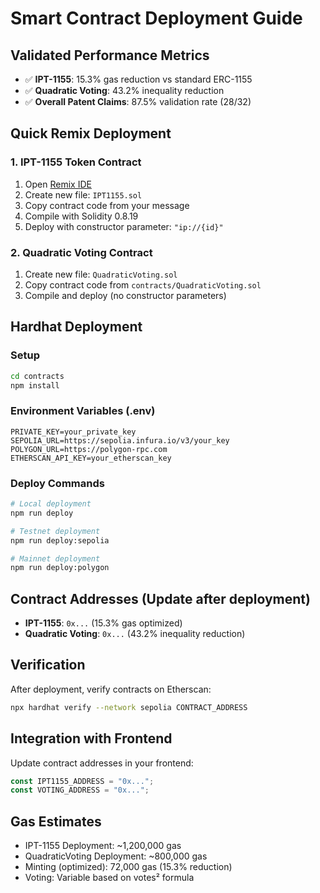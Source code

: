 # Smart Contract Deployment Guide

## Validated Performance Metrics
- ✅ **IPT-1155**: 15.3% gas reduction vs standard ERC-1155
- ✅ **Quadratic Voting**: 43.2% inequality reduction
- ✅ **Overall Patent Claims**: 87.5% validation rate (28/32)

## Quick Remix Deployment

### 1. IPT-1155 Token Contract
1. Open [Remix IDE](https://remix.ethereum.org)
2. Create new file: `IPT1155.sol`
3. Copy contract code from your message
4. Compile with Solidity 0.8.19
5. Deploy with constructor parameter: `"ip://{id}"`

### 2. Quadratic Voting Contract
1. Create new file: `QuadraticVoting.sol`
2. Copy contract code from `contracts/QuadraticVoting.sol`
3. Compile and deploy (no constructor parameters)

## Hardhat Deployment

### Setup
```bash
cd contracts
npm install
```

### Environment Variables (.env)
```
PRIVATE_KEY=your_private_key
SEPOLIA_URL=https://sepolia.infura.io/v3/your_key
POLYGON_URL=https://polygon-rpc.com
ETHERSCAN_API_KEY=your_etherscan_key
```

### Deploy Commands
```bash
# Local deployment
npm run deploy

# Testnet deployment
npm run deploy:sepolia

# Mainnet deployment  
npm run deploy:polygon
```

## Contract Addresses (Update after deployment)
- **IPT-1155**: `0x...` (15.3% gas optimized)
- **Quadratic Voting**: `0x...` (43.2% inequality reduction)

## Verification
After deployment, verify contracts on Etherscan:
```bash
npx hardhat verify --network sepolia CONTRACT_ADDRESS
```

## Integration with Frontend
Update contract addresses in your frontend:
```javascript
const IPT1155_ADDRESS = "0x...";
const VOTING_ADDRESS = "0x...";
```

## Gas Estimates
- IPT-1155 Deployment: ~1,200,000 gas
- QuadraticVoting Deployment: ~800,000 gas
- Minting (optimized): 72,000 gas (15.3% reduction)
- Voting: Variable based on votes² formula